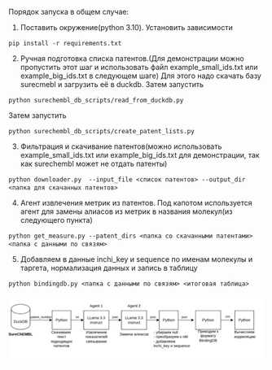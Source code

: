 Порядок запуска в общем случае:

1. Поставить окружение(python 3.10). Установить зависимости
```
pip install -r requirements.txt
```

2. Ручная подготовка списка патентов.(Для демонстрации можно пропустить этот шаг и использовать файл example_small_ids.txt или example_big_ids.txt в следующем шаге)
Для этого надо скачать базу surecmebl и загрузить её в duckdb. 
Затем запустить 
```
python surechembl_db_scripts/read_from_duckdb.py
```
Затем запустить 
```
python surechembl_db_scripts/create_patent_lists.py
```

3. Фильтрация и скачивание патентов(можно использовать example_small_ids.txt или example_big_ids.txt для демонстрации, так как surechembl может не отдать патенты)
```
python downloader.py  --input_file <список патентов> --output_dir <папка для скачанных патентов>
```

4. Агент извлечения метрик из патентов. Под капотом используется агент для замены алиасов из метрик в названия молекул(из следующего пункта)
```
python get_measure.py --patent_dirs <папка со скачанными патентами>  <папка с данными по связям>
```

5. Добавляем в данные inchi_key и sequence по именам молекулы и таргета, нормализация данных и запись в таблицу
```
python bindingdb.py <папка с данными по связям> <итоговая таблица>
```

![img.png](img.png)